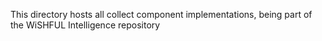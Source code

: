 This directory hosts all collect component implementations, being part of the WiSHFUL Intelligence repository
